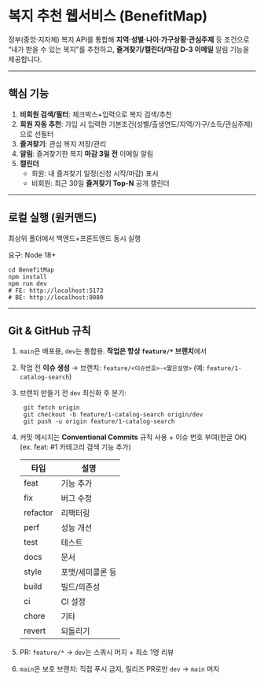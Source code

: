 # 복지 추천 웹서비스 (BenefitMap)

정부(중앙·지자체) 복지 API를 통합해 **지역·성별·나이·가구상황·관심주제** 등 조건으로
“내가 받을 수 있는 복지”를 추천하고, **즐겨찾기/캘린더/마감 D-3 이메일** 알림 기능을 제공합니다.

---

## 핵심 기능
1. **비회원 검색/필터**: 체크박스+입력으로 복지 검색/추천
2. **회원 자동 추천**: 가입 시 입력한 기본조건(성별/출생연도/지역/가구/소득/관심주제)으로 선필터
3. **즐겨찾기**: 관심 복지 저장/관리
4. **알림**: 즐겨찾기한 복지 **마감 3일 전** 이메일 알림
5. **캘린더**
    - 회원: 내 즐겨찾기 일정(신청 시작/마감) 표시
    - 비회원: 최근 30일 **즐겨찾기 Top-N** 공개 캘린더

---

## 로컬 실행 (원커맨드)
최상위 폴더에서 백엔드+프론트엔드 동시 실행

요구: Node 18+
```
cd BenefitMap
npm install
npm run dev
# FE: http://localhost:5173
# BE: http://localhost:8080
```

---

## Git & GitHub 규칙
1. `main`은 배포용, `dev`는 통합용. **작업은 항상 `feature/*` 브랜치**에서
2.  작업 전 **이슈 생성** → 브랜치: `feature/<이슈번호>-<짧은설명>` (예: `feature/1-catalog-search`)
3. 브랜치 만들기 전 `dev` 최신화 후 분기:
   ```
    git fetch origin
    git checkout -b feature/1-catalog-search origin/dev
    git push -u origin feature/1-catalog-search
   ```
4. 커밋 메시지는 **Conventional Commits** 규칙 사용 + 이슈 번호 부여(한글 OK)
   <br>(ex. feat: #1 카테고리 검색 기능 추가)

   | 타입 | 설명 |
      |---|---|
   | feat | 기능 추가 |
   | fix | 버그 수정 |
   | refactor | 리팩터링 |
   | perf | 성능 개선 |
   | test | 테스트 |
   | docs | 문서 |
   | style | 포맷/세미콜론 등 |
   | build | 빌드/의존성 |
   | ci | CI 설정 |
   | chore | 기타 |
   | revert | 되돌리기 |
5. PR: `feature/*` → `dev`는 스쿼시 머지 + 최소 1명 리뷰
6. `main`은 보호 브랜치: 직접 푸시 금지, 릴리즈 PR로만 `dev` → `main` 머지

